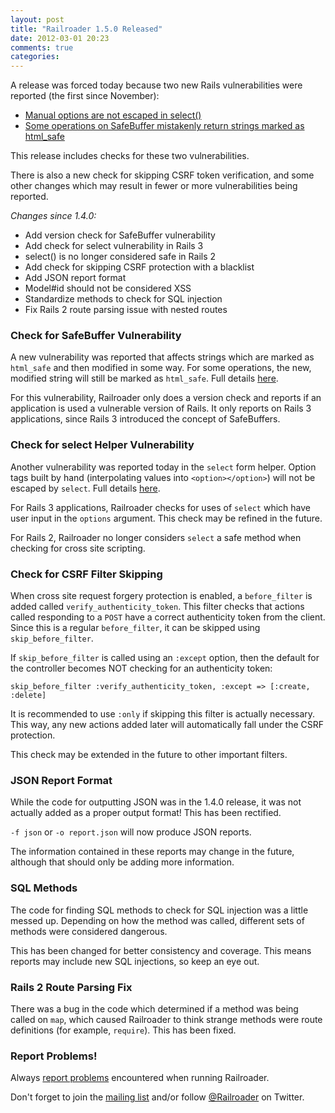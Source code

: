 ```yaml
---
layout: post
title: "Railroader 1.5.0 Released"
date: 2012-03-01 20:23
comments: true
categories: 
---
```


A release was forced today because two new Rails vulnerabilities were reported (the first since November):

 * [Manual options are not escaped in select()](http://groups.google.com/group/rubyonrails-security/browse_thread/thread/9da0c515a6c4664)
 * [Some operations on SafeBuffer mistakenly return strings marked as html_safe](http://groups.google.com/group/rubyonrails-security/browse_thread/thread/edd28f1e3d04e913)

This release includes checks for these two vulnerabilities.

There is also a new check for skipping CSRF token verification, and some other changes which may result in fewer or more vulnerabilities being reported.

_Changes since 1.4.0:_

 * Add version check for SafeBuffer vulnerability
 * Add check for select vulnerability in Rails 3
 * select() is no longer considered safe in Rails 2
 * Add check for skipping CSRF protection with a blacklist
 * Add JSON report format
 * Model#id should not be considered XSS
 * Standardize methods to check for SQL injection
 * Fix Rails 2 route parsing issue with nested routes

### Check for SafeBuffer Vulnerability

A new vulnerability was reported that affects strings which are marked as `html_safe` and then modified in some way. For some operations, the new, modified string will still be marked as `html_safe`. Full details [here](http://groups.google.com/group/rubyonrails-security/browse_thread/thread/edd28f1e3d04e913).

For this vulnerability, Railroader only does a version check and reports if an application is used a vulnerable version of Rails. It only reports on Rails 3 applications, since Rails 3 introduced the concept of SafeBuffers.

### Check for select Helper Vulnerability

Another vulnerability was reported today in the `select` form helper. Option tags built by hand (interpolating values into `<option></option>`) will not be escaped by `select`. Full details [here](http://groups.google.com/group/rubyonrails-security/browse_thread/thread/9da0c515a6c4664).

For Rails 3 applications, Railroader checks for uses of `select` which have user input in the `options` argument. This check may be refined in the future.

For Rails 2, Railroader no longer considers `select` a safe method when checking for cross site scripting.

### Check for CSRF Filter Skipping

When cross site request forgery protection is enabled, a `before_filter` is added called `verify_authenticity_token`. This filter checks that actions called responding to a `POST` have a correct authenticity token from the client. Since this is a regular `before_filter`, it can be skipped using `skip_before_filter`.

If `skip_before_filter` is called using an `:except` option, then the default for the controller becomes NOT checking for an authenticity token:

    skip_before_filter :verify_authenticity_token, :except => [:create, :delete]

It is recommended to use `:only` if skipping this filter is actually necessary. This way, any new actions added later will automatically fall under the CSRF protection.

This check may be extended in the future to other important filters.

### JSON Report Format

While the code for outputting JSON was in the 1.4.0 release, it was not actually added as a proper output format! This has been rectified.

`-f json` or `-o report.json` will now produce JSON reports.

The information contained in these reports may change in the future, although that should only be adding more information.

### SQL Methods

The code for finding SQL methods to check for SQL injection was a little messed up. Depending on how the method was called, different sets of methods were considered dangerous.

This has been changed for better consistency and coverage. This means reports may include new SQL injections, so keep an eye out.

### Rails 2 Route Parsing Fix

There was a bug in the code which determined if a method was being called on `map`, which caused Railroader to think strange methods were route definitions (for example, `require`). This has been fixed.

### Report Problems!

Always [report problems](https://github.com/presidentbeef/railroader/issues) encountered when running Railroader.

Don't forget to join the [mailing list](http://librelist.com/browser/railroader/) and/or follow [@Railroader](https://twitter.com/railroader) on Twitter.

